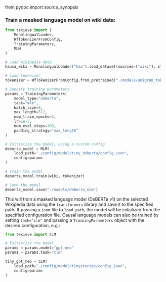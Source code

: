 from pydoc import source_synopsis

### Train a masked language model on wiki data:

```python
from texieve import (
    MonolingualLoader,
    HfTokenizerFromConfig,
    TrainingParameters,
    MLM
)

# Load Wikipedia data
hausa_wiki = MonolingualLoader("hau").load_dataset(sources=["wiki"], streaming=True)

# Load Tokenizer
tokenizer = HfTokenizerFromConfig.from_pretrained("./models/unigram_tokenizer")

# Specify training parameters
params = TrainingParameters(
    model_type="deberta",
    task="mlm",
    batch_size=8,
    max_length=512,
    num_train_epochs=3,
    lr=1e-3,
    num_eval_steps=100,
    padding_strategy="max_length"
)

# Initialize the model, using a custom config
deberta_model = MLM(
    load_path="./config/model/tiny_deberta/config.json",
    config=params
)

# Train the model
deberta_model.train(wiki, tokenizer)

# Save the model
deberta_model.save("./models/deberta_mlm")
```

This will train a masked language model (DeBERTa v1) on the selected Wikipedia data using
the `transformers` library and save it to the specified path.
If passing a `json` file to `load_path`, the model will be initialized from
the specified configuration file. Causal language models can also be trained by
setting `task="clm"` and passing a `TrainingParameters` object with the desired
configuration, e.g.:

```python
from texieve import CLM

# Initialize the model
params = params.model="gpt_neo"
params = params.task="clm"

tiny_gpt_neo = CLM(
    load_path="./config/model/tinystories/config.json",
    config=params
)
```
